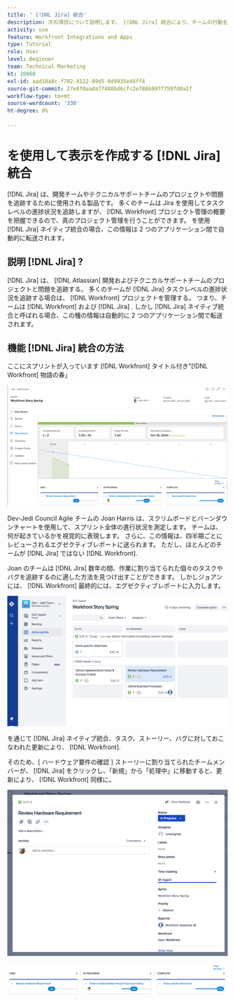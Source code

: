 ```yaml
---
title: ' [!DNL Jira] 統合'
description: 次の項目について説明します。 [!DNL Jira] 統合により、チームの行動を可視化できます。
activity: use
feature: Workfront Integrations and Apps
type: Tutorial
role: User
level: Beginner
team: Technical Marketing
kt: 10068
exl-id: aad18a8c-f782-4122-89d5-0d9935ed4ff4
source-git-commit: 27e8f0aada77488bd6cfc2e786b997f759fd0a17
workflow-type: tm+mt
source-wordcount: '330'
ht-degree: 0%

---
```


# を使用して表示を作成する [!DNL Jira] 統合

[!DNL Jira]  は、開発チームやテクニカルサポートチームのプロジェクトや問題を追跡するために使用される製品です。 多くのチームは Jira を使用してタスクレベルの進捗状況を追跡しますが、 [!DNL Workfront] プロジェクト管理の概要を把握できるので、真のプロジェクト管理を行うことができます。 を使用 [!DNL Jira]  ネイティブ統合の場合、この情報は 2 つのアプリケーション間で自動的に転送されます。

## 説明 [!DNL Jira] ?

[!DNL Jira]  は、 [!DNL Atlassian] 開発およびテクニカルサポートチームのプロジェクトと問題を追跡する。 多くのチームが [!DNL Jira]  タスクレベルの進捗状況を追跡する場合は、 [!DNL Workfront] プロジェクトを管理する。 つまり、チームは [!DNL Workfront] および [!DNL Jira] . しかし [!DNL Jira]  ネイティブ統合と呼ばれる場合、この種の情報は自動的に 2 つのアプリケーション間で転送されます。

## 機能 [!DNL Jira]  統合の方法

ここにスプリントが入っています [!DNL Workfront] タイトル付き&quot;[!DNL Workfront] 物語の春」

![ストーリーボードバーンダウングラフ](assets/Jira01.png)

Dev-Jedi Council Agile チームの Joan Harris は、スクリムボードとバーンダウンチャートを使用して、スプリント全体の進行状況を測定します。 チームは、何が起きているかを視覚的に表現します。 さらに、この情報は、四半期ごとにレビューされるエグゼクティブレポートに送られます。 ただし、ほとんどのチームが [!DNL Jira] ではない [!DNL Workfront].

Joan のチームは [!DNL Jira]  数年の間、作業に割り当てられた個々のタスクやバグを追跡するのに適した方法を見つけ出すことができます。 しかしジョアンには、 [!DNL Workfront] 最終的には、エグゼクティブレポートに入力します。

![Jira ストーリーボード](assets/Jira02.png)

を通じて [!DNL Jira]  ネイティブ統合、タスク、ストーリー、バグに対しておこなわれた更新により、 [!DNL Workfront].

そのため、[ ハードウェア要件の確認 ] ストーリーに割り当てられたチームメンバーが、 [!DNL Jira] をクリックし、「新規」から「処理中」に移動すると、更新により、 [!DNL Workfront] 同様に。

![Jira ステータスページ](assets/Jira03.png)

![ステータス列](assets/Jira04.png)
